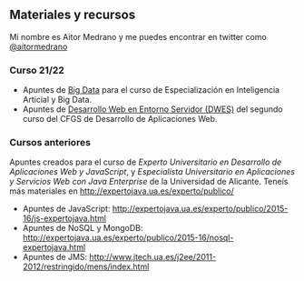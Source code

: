 ## Materiales y recursos

Mi nombre es Aitor Medrano y me puedes encontrar en twitter como [@aitormedrano](https://twitter.com/aitormedrano)

### Curso 21/22


* Apuntes de [Big Data](https://aitor-medrano.github.io/bigdata2122/) para el curso de Especialización en Inteligencia Articial y Big Data.
* Apuntes de [Desarrollo Web en Entorno Servidor (DWES)](https://aitor-medrano.github.io/dwes2122/) del segundo curso del CFGS de Desarrollo de Aplicaciones Web.

### Cursos anteriores
 
Apuntes creados para el curso de *Experto Universitario en Desarrollo de Aplicaciones Web y JavaScript*, y *Especialista Universitario en Aplicaciones y Servicios Web con Java Enterprise* de la Universidad de Alicante. Teneís más materiales en <http://expertojava.ua.es/experto/publico/>

* Apuntes de JavaScript: <http://expertojava.ua.es/experto/publico/2015-16/js-expertojava.html>
* Apuntes de NoSQL y MongoDB: <http://expertojava.ua.es/experto/publico/2015-16/nosql-expertojava.html>
* Apuntes de JMS: <http://www.jtech.ua.es/j2ee/2011-2012/restringido/mens/index.html>
